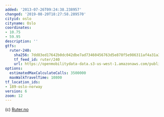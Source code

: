 ```yaml
---
added: '2013-07-26T09:24:38.238957'
changed: '2019-08-20T18:27:58.289570'
cityid: oslo
cityname: Oslo
coordinates:
- 10.75
- 59.95
description: ''
gtfs:
  ruter-240:
    sha256: 7dd83ed17642b0dc042dbe7ad73460456763d5e878f5e986311af4a31a3820da
    tf_feed_id: ruter/240
    url: https://openmobilitydata-data.s3-us-west-1.amazonaws.com/public/feeds/ruter/240/20170617/gtfs.zip
options:
  estimatedMaxCalculateCalls: 3500000
  maxWalkTravelTime: 10800
tf_location_ids:
- 189-oslo-norway
version: 6
zoom: 12
---
```


(c) [Ruter.no](http://www.ruter.no/)
